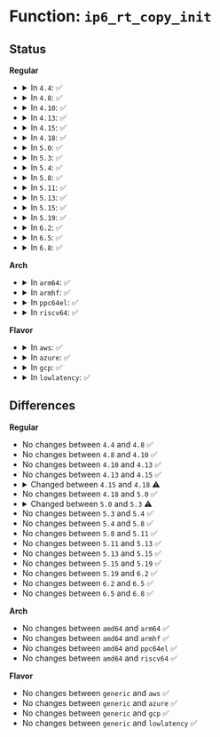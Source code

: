 # Function: <code>ip6_rt_copy_init</code>

## Status
<b>Regular</b>
<ul>
<li>
<details>
<summary>In <code>4.4</code>: ✅</summary>

```c
void ip6_rt_copy_init(struct rt6_info *rt, struct rt6_info *ort);
```

**Collision:** Unique Static

**Inline:** No

**Transformation:** False

**Instances:**

```
In net/ipv6/route.c (ffffffff817d36d0)
Location: net/ipv6/route.c:2226
Inline: False
Direct callers:
  - net/ipv6/route.c:ip6_rt_cache_alloc
```
**Symbols:**

```
ffffffff817d36d0-ffffffff817d3819: ip6_rt_copy_init (STB_LOCAL)
```
</details>
</li>
<li>
<details>
<summary>In <code>4.8</code>: ✅</summary>

```c
void ip6_rt_copy_init(struct rt6_info *rt, struct rt6_info *ort);
```

**Collision:** Unique Static

**Inline:** No

**Transformation:** False

**Instances:**

```
In net/ipv6/route.c (ffffffff81841200)
Location: net/ipv6/route.c:2297
Inline: False
Direct callers:
  - net/ipv6/route.c:ip6_pol_route
  - net/ipv6/route.c:ip6_rt_cache_alloc
```
**Symbols:**

```
ffffffff81841200-ffffffff8184134f: ip6_rt_copy_init (STB_LOCAL)
```
</details>
</li>
<li>
<details>
<summary>In <code>4.10</code>: ✅</summary>

```c
void ip6_rt_copy_init(struct rt6_info *rt, struct rt6_info *ort);
```

**Collision:** Unique Static

**Inline:** No

**Transformation:** False

**Instances:**

```
In net/ipv6/route.c (ffffffff81872f00)
Location: net/ipv6/route.c:2320
Inline: False
Direct callers:
  - net/ipv6/route.c:ip6_pol_route
  - net/ipv6/route.c:ip6_rt_cache_alloc
```
**Symbols:**

```
ffffffff81872f00-ffffffff8187304f: ip6_rt_copy_init (STB_LOCAL)
```
</details>
</li>
<li>
<details>
<summary>In <code>4.13</code>: ✅</summary>

```c
void ip6_rt_copy_init(struct rt6_info *rt, struct rt6_info *ort);
```

**Collision:** Unique Static

**Inline:** No

**Transformation:** False

**Instances:**

```
In net/ipv6/route.c (ffffffff8189a550)
Location: net/ipv6/route.c:2402
Inline: False
Direct callers:
  - net/ipv6/route.c:ip6_pol_route
  - net/ipv6/route.c:ip6_rt_cache_alloc
```
**Symbols:**

```
ffffffff8189a550-ffffffff8189a6dc: ip6_rt_copy_init (STB_LOCAL)
```
</details>
</li>
<li>
<details>
<summary>In <code>4.15</code>: ✅</summary>

```c
void ip6_rt_copy_init(struct rt6_info *rt, struct rt6_info *ort);
```

**Collision:** Unique Static

**Inline:** No

**Transformation:** False

**Instances:**

```
In net/ipv6/route.c (ffffffff8191aea0)
Location: net/ipv6/route.c:3100
Inline: False
Direct callers:
  - net/ipv6/route.c:ip6_pol_route
  - net/ipv6/route.c:ip6_rt_cache_alloc
```
**Symbols:**

```
ffffffff8191aea0-ffffffff8191b032: ip6_rt_copy_init (STB_LOCAL)
```
</details>
</li>
<li>
<details>
<summary>In <code>4.18</code>: ✅</summary>

```c
void ip6_rt_copy_init(struct rt6_info *rt, struct fib6_info *ort);
```

**Collision:** Unique Static

**Inline:** No

**Transformation:** False

**Instances:**

```
In net/ipv6/route.c (ffffffff81973d50)
Location: net/ipv6/route.c:982
Inline: False
Direct callers:
  - net/ipv6/route.c:ip6_pol_route
  - net/ipv6/route.c:ip6_rt_cache_alloc
  - net/ipv6/route.c:ip6_create_rt_rcu
```
**Symbols:**

```
ffffffff81973d50-ffffffff81973f5c: ip6_rt_copy_init (STB_LOCAL)
```
</details>
</li>
<li>
<details>
<summary>In <code>5.0</code>: ✅</summary>

```c
void ip6_rt_copy_init(struct rt6_info *rt, struct fib6_info *ort);
```

**Collision:** Unique Static

**Inline:** No

**Transformation:** False

**Instances:**

```
In net/ipv6/route.c (ffffffff819a9960)
Location: net/ipv6/route.c:984
Inline: False
Direct callers:
  - net/ipv6/route.c:ip6_pol_route
  - net/ipv6/route.c:ip6_rt_cache_alloc
  - net/ipv6/route.c:ip6_create_rt_rcu
```
**Symbols:**

```
ffffffff819a9960-ffffffff819a9b74: ip6_rt_copy_init (STB_LOCAL)
```
</details>
</li>
<li>
<details>
<summary>In <code>5.3</code>: ✅</summary>

```c
void ip6_rt_copy_init(struct rt6_info *rt, const struct fib6_result *res);
```

**Collision:** Unique Static

**Inline:** No

**Transformation:** False

**Instances:**

```
In net/ipv6/route.c (ffffffff81a16e80)
Location: net/ipv6/route.c:1124
Inline: False
Direct callers:
  - net/ipv6/route.c:ip6_pol_route
  - net/ipv6/route.c:ip6_rt_cache_alloc
  - net/ipv6/route.c:ip6_create_rt_rcu
```
**Symbols:**

```
ffffffff81a16e80-ffffffff81a17098: ip6_rt_copy_init (STB_LOCAL)
```
</details>
</li>
<li>
<details>
<summary>In <code>5.4</code>: ✅</summary>

```c
void ip6_rt_copy_init(struct rt6_info *rt, const struct fib6_result *res);
```

**Collision:** Unique Static

**Inline:** No

**Transformation:** False

**Instances:**

```
In net/ipv6/route.c (ffffffff81a4dad0)
Location: net/ipv6/route.c:1130
Inline: False
Direct callers:
  - net/ipv6/route.c:ip6_pol_route
  - net/ipv6/route.c:ip6_rt_cache_alloc
  - net/ipv6/route.c:ip6_create_rt_rcu
```
**Symbols:**

```
ffffffff81a4dad0-ffffffff81a4dce8: ip6_rt_copy_init (STB_LOCAL)
```
</details>
</li>
<li>
<details>
<summary>In <code>5.8</code>: ✅</summary>

```c
void ip6_rt_copy_init(struct rt6_info *rt, const struct fib6_result *res);
```

**Collision:** Unique Static

**Inline:** No

**Transformation:** False

**Instances:**

```
In net/ipv6/route.c (ffffffff81b42880)
Location: net/ipv6/route.c:1131
Inline: False
Direct callers:
  - net/ipv6/route.c:ip6_rt_pcpu_alloc
  - net/ipv6/route.c:ip6_rt_cache_alloc
  - net/ipv6/route.c:ip6_create_rt_rcu
```
**Symbols:**

```
ffffffff81b42880-ffffffff81b42b0c: ip6_rt_copy_init (STB_LOCAL)
```
</details>
</li>
<li>
<details>
<summary>In <code>5.11</code>: ✅</summary>

```c
void ip6_rt_copy_init(struct rt6_info *rt, const struct fib6_result *res);
```

**Collision:** Unique Static

**Inline:** No

**Transformation:** False

**Instances:**

```
In net/ipv6/route.c (ffffffff81b52600)
Location: net/ipv6/route.c:1114
Inline: False
Direct callers:
  - net/ipv6/route.c:ip6_rt_pcpu_alloc
  - net/ipv6/route.c:ip6_rt_cache_alloc
  - net/ipv6/route.c:ip6_create_rt_rcu
```
**Symbols:**

```
ffffffff81b52600-ffffffff81b52891: ip6_rt_copy_init (STB_LOCAL)
```
</details>
</li>
<li>
<details>
<summary>In <code>5.13</code>: ✅</summary>

```c
void ip6_rt_copy_init(struct rt6_info *rt, const struct fib6_result *res);
```

**Collision:** Unique Static

**Inline:** No

**Transformation:** False

**Instances:**

```
In net/ipv6/route.c (ffffffff81b3ffa0)
Location: net/ipv6/route.c:1117
Inline: False
Direct callers:
  - net/ipv6/route.c:ip6_rt_cache_alloc
  - net/ipv6/route.c:ip6_create_rt_rcu
```
**Symbols:**

```
ffffffff81b3ffa0-ffffffff81b4022d: ip6_rt_copy_init (STB_LOCAL)
```
</details>
</li>
<li>
<details>
<summary>In <code>5.15</code>: ✅</summary>

```c
void ip6_rt_copy_init(struct rt6_info *rt, const struct fib6_result *res);
```

**Collision:** Unique Static

**Inline:** No

**Transformation:** False

**Instances:**

```
In net/ipv6/route.c (ffffffff81c06590)
Location: net/ipv6/route.c:1117
Inline: False
Direct callers:
  - net/ipv6/route.c:ip6_pol_route
  - net/ipv6/route.c:ip6_rt_cache_alloc
  - net/ipv6/route.c:ip6_create_rt_rcu
```
**Symbols:**

```
ffffffff81c06590-ffffffff81c06855: ip6_rt_copy_init (STB_LOCAL)
```
</details>
</li>
<li>
<details>
<summary>In <code>5.19</code>: ✅</summary>

```c
void ip6_rt_copy_init(struct rt6_info *rt, const struct fib6_result *res);
```

**Collision:** Unique Static

**Inline:** No

**Transformation:** False

**Instances:**

```
In net/ipv6/route.c (ffffffff81da0bd0)
Location: net/ipv6/route.c:1120
Inline: False
Direct callers:
  - net/ipv6/route.c:ip6_pol_route
  - net/ipv6/route.c:ip6_rt_cache_alloc
  - net/ipv6/route.c:ip6_create_rt_rcu
```
**Symbols:**

```
ffffffff81da0bd0-ffffffff81da0ea8: ip6_rt_copy_init (STB_LOCAL)
```
</details>
</li>
<li>
<details>
<summary>In <code>6.2</code>: ✅</summary>

```c
void ip6_rt_copy_init(struct rt6_info *rt, const struct fib6_result *res);
```

**Collision:** Unique Static

**Inline:** No

**Transformation:** False

**Instances:**

```
In net/ipv6/route.c (ffffffff81f6fec0)
Location: net/ipv6/route.c:1120
Inline: False
Direct callers:
  - net/ipv6/route.c:ip6_pol_route
  - net/ipv6/route.c:ip6_rt_cache_alloc
  - net/ipv6/route.c:ip6_create_rt_rcu
```
**Symbols:**

```
ffffffff81f6fec0-ffffffff81f70198: ip6_rt_copy_init (STB_LOCAL)
```
</details>
</li>
<li>
<details>
<summary>In <code>6.5</code>: ✅</summary>

```c
void ip6_rt_copy_init(struct rt6_info *rt, const struct fib6_result *res);
```

**Collision:** Unique Static

**Inline:** No

**Transformation:** False

**Instances:**

```
In net/ipv6/route.c (ffffffff81fcffd0)
Location: net/ipv6/route.c:1119
Inline: False
Direct callers:
  - net/ipv6/route.c:ip6_pol_route
  - net/ipv6/route.c:ip6_rt_cache_alloc
  - net/ipv6/route.c:ip6_create_rt_rcu
```
**Symbols:**

```
ffffffff81fcffd0-ffffffff81fd02b8: ip6_rt_copy_init (STB_LOCAL)
```
</details>
</li>
<li>
<details>
<summary>In <code>6.8</code>: ✅</summary>

```c
void ip6_rt_copy_init(struct rt6_info *rt, const struct fib6_result *res);
```

**Collision:** Unique Static

**Inline:** No

**Transformation:** False

**Instances:**

```
In net/ipv6/route.c (ffffffff8209d9d0)
Location: net/ipv6/route.c:1121
Inline: False
Direct callers:
  - net/ipv6/route.c:ip6_pol_route
  - net/ipv6/route.c:ip6_rt_cache_alloc
  - net/ipv6/route.c:ip6_create_rt_rcu
```
**Symbols:**

```
ffffffff8209d9d0-ffffffff8209dcb8: ip6_rt_copy_init (STB_LOCAL)
```
</details>
</li>
</ul>
<b>Arch</b>
<ul>
<li>
<details>
<summary>In <code>arm64</code>: ✅</summary>

```c
void ip6_rt_copy_init(struct rt6_info *rt, const struct fib6_result *res);
```

**Collision:** Unique Static

**Inline:** No

**Transformation:** False

**Instances:**

```
In net/ipv6/route.c (ffff800010d0ef98)
Location: net/ipv6/route.c:1130
Inline: False
Direct callers:
  - net/ipv6/route.c:ip6_pol_route
  - net/ipv6/route.c:ip6_rt_cache_alloc
  - net/ipv6/route.c:ip6_create_rt_rcu
```
**Symbols:**

```
ffff800010d0ef98-ffff800010d0f1d4: ip6_rt_copy_init (STB_LOCAL)
```
</details>
</li>
<li>
<details>
<summary>In <code>armhf</code>: ✅</summary>

```c
void ip6_rt_copy_init(struct rt6_info *rt, const struct fib6_result *res);
```

**Collision:** Unique Static

**Inline:** No

**Transformation:** False

**Instances:**

```
In net/ipv6/route.c (c0e12fa0)
Location: net/ipv6/route.c:1130
Inline: False
Direct callers:
  - net/ipv6/route.c:ip6_pol_route
  - net/ipv6/route.c:ip6_rt_cache_alloc
  - net/ipv6/route.c:ip6_create_rt_rcu
```
**Symbols:**

```
c0e12fa0-c0e131f0: ip6_rt_copy_init (STB_LOCAL)
```
</details>
</li>
<li>
<details>
<summary>In <code>ppc64el</code>: ✅</summary>

```c
void ip6_rt_copy_init(struct rt6_info *rt, const struct fib6_result *res);
```

**Collision:** Unique Static

**Inline:** No

**Transformation:** False

**Instances:**

```
In net/ipv6/route.c (c000000000e37a90)
Location: net/ipv6/route.c:1130
Inline: False
Direct callers:
  - net/ipv6/route.c:ip6_pol_route
  - net/ipv6/route.c:ip6_rt_cache_alloc
  - net/ipv6/route.c:ip6_create_rt_rcu
```
**Symbols:**

```
c000000000e37a90-c000000000e37dac: ip6_rt_copy_init (STB_LOCAL)
```
</details>
</li>
<li>
<details>
<summary>In <code>riscv64</code>: ✅</summary>

```c
void ip6_rt_copy_init(struct rt6_info *rt, const struct fib6_result *res);
```

**Collision:** Unique Static

**Inline:** No

**Transformation:** False

**Instances:**

```
In net/ipv6/route.c (ffffffe000853bd6)
Location: net/ipv6/route.c:1130
Inline: False
Direct callers:
  - net/ipv6/route.c:ip6_pol_route
  - net/ipv6/route.c:ip6_rt_cache_alloc
  - net/ipv6/route.c:ip6_create_rt_rcu
```
**Symbols:**

```
ffffffe000853bd6-ffffffe000853ddc: ip6_rt_copy_init (STB_LOCAL)
```
</details>
</li>
</ul>
<b>Flavor</b>
<ul>
<li>
<details>
<summary>In <code>aws</code>: ✅</summary>

```c
void ip6_rt_copy_init(struct rt6_info *rt, const struct fib6_result *res);
```

**Collision:** Unique Static

**Inline:** No

**Transformation:** False

**Instances:**

```
In net/ipv6/route.c (ffffffff819ed160)
Location: net/ipv6/route.c:1130
Inline: False
Direct callers:
  - net/ipv6/route.c:ip6_pol_route
  - net/ipv6/route.c:ip6_rt_cache_alloc
  - net/ipv6/route.c:ip6_create_rt_rcu
```
**Symbols:**

```
ffffffff819ed160-ffffffff819ed378: ip6_rt_copy_init (STB_LOCAL)
```
</details>
</li>
<li>
<details>
<summary>In <code>azure</code>: ✅</summary>

```c
void ip6_rt_copy_init(struct rt6_info *rt, const struct fib6_result *res);
```

**Collision:** Unique Static

**Inline:** No

**Transformation:** False

**Instances:**

```
In net/ipv6/route.c (ffffffff819a9f20)
Location: net/ipv6/route.c:1130
Inline: False
Direct callers:
  - net/ipv6/route.c:ip6_pol_route
  - net/ipv6/route.c:ip6_rt_cache_alloc
  - net/ipv6/route.c:ip6_create_rt_rcu
```
**Symbols:**

```
ffffffff819a9f20-ffffffff819aa138: ip6_rt_copy_init (STB_LOCAL)
```
</details>
</li>
<li>
<details>
<summary>In <code>gcp</code>: ✅</summary>

```c
void ip6_rt_copy_init(struct rt6_info *rt, const struct fib6_result *res);
```

**Collision:** Unique Static

**Inline:** No

**Transformation:** False

**Instances:**

```
In net/ipv6/route.c (ffffffff81a57be0)
Location: net/ipv6/route.c:1130
Inline: False
Direct callers:
  - net/ipv6/route.c:ip6_pol_route
  - net/ipv6/route.c:ip6_rt_cache_alloc
  - net/ipv6/route.c:ip6_create_rt_rcu
```
**Symbols:**

```
ffffffff81a57be0-ffffffff81a57df8: ip6_rt_copy_init (STB_LOCAL)
```
</details>
</li>
<li>
<details>
<summary>In <code>lowlatency</code>: ✅</summary>

```c
void ip6_rt_copy_init(struct rt6_info *rt, const struct fib6_result *res);
```

**Collision:** Unique Static

**Inline:** No

**Transformation:** False

**Instances:**

```
In net/ipv6/route.c (ffffffff81a63ce0)
Location: net/ipv6/route.c:1130
Inline: False
Direct callers:
  - net/ipv6/route.c:ip6_pol_route
  - net/ipv6/route.c:ip6_rt_cache_alloc
  - net/ipv6/route.c:ip6_create_rt_rcu
```
**Symbols:**

```
ffffffff81a63ce0-ffffffff81a63f02: ip6_rt_copy_init (STB_LOCAL)
```
</details>
</li>
</ul>

## Differences
<b>Regular</b>
<ul>
<li>
No changes between <code>4.4</code> and <code>4.8</code> ✅
</li>
<li>
No changes between <code>4.8</code> and <code>4.10</code> ✅
</li>
<li>
No changes between <code>4.10</code> and <code>4.13</code> ✅
</li>
<li>
No changes between <code>4.13</code> and <code>4.15</code> ✅
</li>
<li>
<details>
<summary>Changed between <code>4.15</code> and <code>4.18</code> ⚠️</summary>
<ul>
<li>
<b>Param type changed. </b>
<code>struct rt6_info *ort</code> ➡️ <code>struct fib6_info *ort</code>
</li>
</ul>
</details>
</li>
<li>
No changes between <code>4.18</code> and <code>5.0</code> ✅
</li>
<li>
<details>
<summary>Changed between <code>5.0</code> and <code>5.3</code> ⚠️</summary>
<ul>
<li>
<b>Param added. </b>
<code>const struct fib6_result *res</code>
</li>
<li>
<b>Param removed. </b>
<code>struct fib6_info *ort</code>
</li>
</ul>
</details>
</li>
<li>
No changes between <code>5.3</code> and <code>5.4</code> ✅
</li>
<li>
No changes between <code>5.4</code> and <code>5.8</code> ✅
</li>
<li>
No changes between <code>5.8</code> and <code>5.11</code> ✅
</li>
<li>
No changes between <code>5.11</code> and <code>5.13</code> ✅
</li>
<li>
No changes between <code>5.13</code> and <code>5.15</code> ✅
</li>
<li>
No changes between <code>5.15</code> and <code>5.19</code> ✅
</li>
<li>
No changes between <code>5.19</code> and <code>6.2</code> ✅
</li>
<li>
No changes between <code>6.2</code> and <code>6.5</code> ✅
</li>
<li>
No changes between <code>6.5</code> and <code>6.8</code> ✅
</li>
</ul>
<b>Arch</b>
<ul>
<li>
No changes between <code>amd64</code> and <code>arm64</code> ✅
</li>
<li>
No changes between <code>amd64</code> and <code>armhf</code> ✅
</li>
<li>
No changes between <code>amd64</code> and <code>ppc64el</code> ✅
</li>
<li>
No changes between <code>amd64</code> and <code>riscv64</code> ✅
</li>
</ul>
<b>Flavor</b>
<ul>
<li>
No changes between <code>generic</code> and <code>aws</code> ✅
</li>
<li>
No changes between <code>generic</code> and <code>azure</code> ✅
</li>
<li>
No changes between <code>generic</code> and <code>gcp</code> ✅
</li>
<li>
No changes between <code>generic</code> and <code>lowlatency</code> ✅
</li>
</ul>
